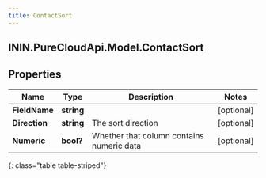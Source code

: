 ```yaml
---
title: ContactSort
---
```

## ININ.PureCloudApi.Model.ContactSort

## Properties

|Name | Type | Description | Notes|
|------------ | ------------- | ------------- | -------------|
| **FieldName** | **string** |  | [optional] |
| **Direction** | **string** | The sort direction | [optional] |
| **Numeric** | **bool?** | Whether that column contains numeric data | [optional] |
{: class="table table-striped"}


